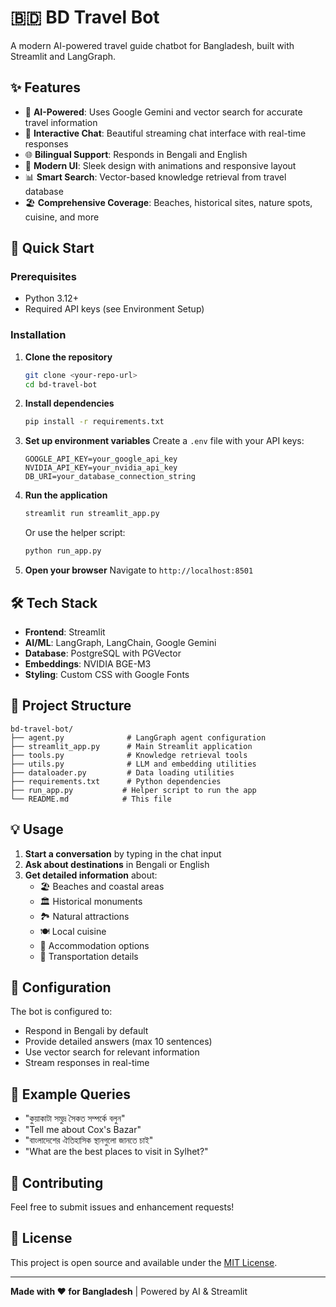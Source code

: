 # 🇧🇩 BD Travel Bot

A modern AI-powered travel guide chatbot for Bangladesh, built with Streamlit and LangGraph.

## ✨ Features

- 🤖 **AI-Powered**: Uses Google Gemini and vector search for accurate travel information
- 💬 **Interactive Chat**: Beautiful streaming chat interface with real-time responses
- 🌐 **Bilingual Support**: Responds in Bengali and English
- 🎨 **Modern UI**: Sleek design with animations and responsive layout
- 📊 **Smart Search**: Vector-based knowledge retrieval from travel database
- 🏖️ **Comprehensive Coverage**: Beaches, historical sites, nature spots, cuisine, and more

## 🚀 Quick Start

### Prerequisites

- Python 3.12+
- Required API keys (see Environment Setup)

### Installation

1. **Clone the repository**
   ```bash
   git clone <your-repo-url>
   cd bd-travel-bot
   ```

2. **Install dependencies**
   ```bash
   pip install -r requirements.txt
   ```

3. **Set up environment variables**
   Create a `.env` file with your API keys:
   ```env
   GOOGLE_API_KEY=your_google_api_key
   NVIDIA_API_KEY=your_nvidia_api_key
   DB_URI=your_database_connection_string
   ```

4. **Run the application**
   ```bash
   streamlit run streamlit_app.py
   ```
   
   Or use the helper script:
   ```bash
   python run_app.py
   ```

5. **Open your browser**
   Navigate to `http://localhost:8501`

## 🛠️ Tech Stack

- **Frontend**: Streamlit
- **AI/ML**: LangGraph, LangChain, Google Gemini
- **Database**: PostgreSQL with PGVector
- **Embeddings**: NVIDIA BGE-M3
- **Styling**: Custom CSS with Google Fonts

## 📁 Project Structure

```
bd-travel-bot/
├── agent.py              # LangGraph agent configuration
├── streamlit_app.py      # Main Streamlit application
├── tools.py              # Knowledge retrieval tools
├── utils.py              # LLM and embedding utilities
├── dataloader.py         # Data loading utilities
├── requirements.txt      # Python dependencies
├── run_app.py           # Helper script to run the app
└── README.md            # This file
```

## 💡 Usage

1. **Start a conversation** by typing in the chat input
2. **Ask about destinations** in Bengali or English
3. **Get detailed information** about:
   - 🏖️ Beaches and coastal areas
   - 🏛️ Historical monuments
   - 🏞️ Natural attractions
   - 🍽️ Local cuisine
   - 🏨 Accommodation options
   - 🚗 Transportation details

## 🔧 Configuration

The bot is configured to:
- Respond in Bengali by default
- Provide detailed answers (max 10 sentences)
- Use vector search for relevant information
- Stream responses in real-time

## 📝 Example Queries

- "কুয়াকাটা সমুদ্র সৈকত সম্পর্কে বলুন"
- "Tell me about Cox's Bazar"
- "বাংলাদেশের ঐতিহাসিক স্থানগুলো জানতে চাই"
- "What are the best places to visit in Sylhet?"

## 🤝 Contributing

Feel free to submit issues and enhancement requests!

## 📄 License

This project is open source and available under the [MIT License](LICENSE).

---

**Made with ❤️ for Bangladesh** | Powered by AI & Streamlit
